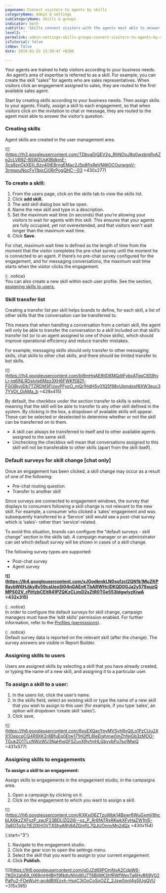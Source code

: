 ```yaml
---
pagename: Connect visitors to agents by skills
categoryName: Admin & settings
subCategoryName: Skills & groups
indicator: both
subtitle: 'Skills connect visitors with the agents most able to answer their questions '
level3: ''
permalink: admin-settings-skills-groups-connect-visitors-to-agents-by-skills.html
isTutorial: false
isNew: false
date: 2019-01-23 13:39:47 +0200

---
```

Your agents are trained to help visitors according to your business needs.  An agent’s area of expertise is referred to as a skill. For example, you can create the skill "sales" for agents who are sales representatives. When visitors click an engagement assigned to sales, they are routed to the first available sales agent.

Start by creating skills according to your business needs. Then assign skills to your agents. Finally, assign a skill to each engagement, so that when visitors click on the invitation to chat or message, they are routed to the agent most able to answer the visitor’s question.

### **Creating skills**

Agent skills are created in the user management area.

![](https://lh3.googleusercontent.com/TDbvaDjQEV2g_RhNOoJ8q0wxbmRyAZp2cLVR9Z-BSW2UsKIBdkmE-3ca9znCkXEllj_6zy40tE8rngEMac2J5p8fIxReVNWOCOurwgqV-3rmpouNocFy11bjcCi0RrPogQHC--03 =430x277)

### **To create a skill:**

1. From the users page, click on the skills tab to view the skills list.
2. Click **add skill.**
3. The add skill dialog box will be open.
4. Name the new skill and type in a description.
5. Set the maximum wait time (in seconds) that you’re allowing your visitors to wait for agents with this skill. This ensures that your agents are fully occupied, yet not overextended, and that visitors won't wait longer than the maximum wait time.
6. Click **Save**.

For chat, maximum wait time is defined as the length of time from the moment that the visitor completes the pre-chat survey until the moment he is connected to an agent. If there’s no pre-chat survey configured for the engagement, and for messaging conversations, the maximum wait time starts when the visitor clicks the engagement.

{: .notice}  
You can also create a new skill within each user profile. See the section, [assigning skills to users.]()

### **Skill transfer list**

Creating a transfer list per skill helps brands to define, for each skill, a list of other skills that the conversation can be transferred to.

This means that when handling a conversation from a certain skill, the agent will only be able to transfer the conversation to a skill included on that skill’s transfer list (or to an agent assigned to one of those skills), which should improve operational efficiency and reduce transfer mistakes.

For example, messaging skills should only transfer to other messaging skills, chat skills to other chat skills, and there should be limited transfer to bot skills.

![](https://lh4.googleusercontent.com/bj9mHqAE8tID6MQdtFybxATgpC6S9tvLr-tq6lNLRDslvIe6Mzo3XH6FWKfS8Zf-FGGBjvjjDb7TZRDM3FUoyPFyoO_mQr1HdH5y01Q5f98vUbmdxsf6XW3euc37YVOt_GiAMa_b =428x415)

By default, the checkbox under the section transfer to skills is selected, meaning that the skill will be able to transfer to any other skill defined in the system. By clicking in the box, a dropdown of available skills will appear. These can be selected or deselected to determine whether or not the skill can be transferred on to them.

* A skill can always be transferred to itself and to other available agents assigned to the same skill.
* Unchecking the checkbox will mean that conversations assigned to this skill will not be transferable to other skills (apart from the skill itself).

### **Default surveys for skill change \[chat only\]**

Once an engagement has been clicked, a skill change may occur as a result of one of the following:

* Pre-chat routing question
* Transfer to another skill

Since surveys are connected to engagement windows, the survey that displays to consumers following a skill change is not relevant to the new skill. For example, a consumer who clicked a ‘sales’ engagement and was subsequently transferred to a ‘Service’ skill would see a post-chat survey which is ‘sales’- rather than ‘service’-related.

To avoid this situation, brands can configure the “default surveys - skill change” section in the skills tab. A campaign manager or an administrator can set which default survey will be shown in cases of a skill change.

The following survey types are supported:

* Post-chat survey
* Agent survey

**![](https://lh4.googleusercontent.com/xJGodkmkLN0sofzcl2QN1k1MuZKP8avbW6HJjky8v59caUeoSl04nGAEnKTbARWHclDKQD0GJa2y579xuzQMPS02V_rPiHzbCEItR41PZQKzCLimD2sZtR0TGe553IdgwlyzKiwA =432x315)**

{: .notice}  
In order to configure the default surveys for skill change, campaign managers must have the ‘edit skills’ permission enabled. For further information, refer to the [Profiles (permissions)]().

{: .notice}  
Default survey data is reported on the relevant skill (after the change). The survey answers are visible in Report Builder.

### **Assigning skills to users**

Users are assigned skills by selecting a skill that you have already created, or typing the name of a new skill, and assigning it to a particular user.

### **To assign a skill to a user:**

1. In the users list, click the user’s name.
2. In the skills field, select an existing skill or type the name of a new skill that you wish to assign to this user (for example, if you type ‘sales’, an option will dropdown ‘create skill ‘sales’).
3. Click save.

![](https://lh6.googleusercontent.com/6xuEXQacYpyMVSyhRvQtLo1PzCUu2XX1OepcqCQ4R9XK2r8BfuEp0Etw171HQffL8IeEIqhmw0mZhfejGb3zMOO-TGukZO1TLcNWzWU3NaHhq0FSZuvXRyfmHLGbyybPu7so1MwQ =431x577)

### **Assigning skills to engagements**

**To assign a skill to an engagement:**

Assign skills to engagements in the engagement studio, in the campaigns area.

1. Open a campaign by clicking on it.
2. Click on the engagement to which you want to assign a skill.

![](https://lh6.googleusercontent.com/KXKxj06ZTzuWbk14Bswr6WuGxmV8hcbLK6kzZXFszP_swJF23BDLIZQ2l6--sz_P_Rr6fATRxRKwkXFyHaZW1hl5-7q8OTq3z7tE2lXHOVTXShyARh84ZGmfiL7QJUOnnvMn2dQx =430x154)

{:start="3"}

1. Navigate to the engagement studio.
2. Click the gear icon to open the settings menu.
3. Select the skill that you want to assign to your current engagement.
4. Click **Publish**.

![](https://lh6.googleusercontent.com/g0JZd69POmNxA2CdpW6-7KGh2ah69_lX69mHHBH19NdlvNVoWU7T6BjWK3hfRWfWevTq6HvRfi9VG2PaPu2-FOeWuH-acddBttEzyh-HsqC3iOoCoSoOZZ_2Jsw0onI4g5lUgQVU =315x395)